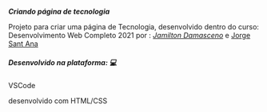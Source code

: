 ***Criando página de tecnologia***

Projeto para criar uma página de Tecnologia, desenvolvido dentro do curso: Desenvolvimento Web Completo 2021 por : *[Jamilton Damasceno](https://www.udemy.com/user/jamiltondamasceno/)* e [Jorge Sant Ana](https://www.udemy.com/user/jorgetadeusantanasilva/)

##### *Desenvolvido na plataforma: :computer:*

VSCode

desenvolvido com HTML/CSS

